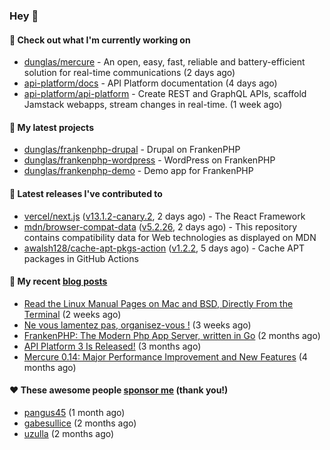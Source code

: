 ### Hey 👋

#### 👷 Check out what I'm currently working on

- [dunglas/mercure](https://github.com/dunglas/mercure) - An open, easy, fast, reliable and battery-efficient solution for real-time communications (2 days ago)
- [api-platform/docs](https://github.com/api-platform/docs) - API Platform documentation (4 days ago)
- [api-platform/api-platform](https://github.com/api-platform/api-platform) - Create REST and GraphQL APIs, scaffold Jamstack webapps, stream changes in real-time. (1 week ago)

#### 🌱 My latest projects

- [dunglas/frankenphp-drupal](https://github.com/dunglas/frankenphp-drupal) - Drupal on FrankenPHP
- [dunglas/frankenphp-wordpress](https://github.com/dunglas/frankenphp-wordpress) - WordPress on FrankenPHP
- [dunglas/frankenphp-demo](https://github.com/dunglas/frankenphp-demo) - Demo app for FrankenPHP

#### 🔭 Latest releases I've contributed to

- [vercel/next.js](https://github.com/vercel/next.js) ([v13.1.2-canary.2](https://github.com/vercel/next.js/releases/tag/v13.1.2-canary.2), 2 days ago) - The React Framework
- [mdn/browser-compat-data](https://github.com/mdn/browser-compat-data) ([v5.2.26](https://github.com/mdn/browser-compat-data/releases/tag/v5.2.26), 2 days ago) - This repository contains compatibility data for Web technologies as displayed on MDN
- [awalsh128/cache-apt-pkgs-action](https://github.com/awalsh128/cache-apt-pkgs-action) ([v1.2.2](https://github.com/awalsh128/cache-apt-pkgs-action/releases/tag/v1.2.2), 5 days ago) - Cache APT packages in GitHub Actions

#### 📜 My recent [blog posts](https://dunglas.fr)

- [Read the Linux Manual Pages on Mac and BSD, Directly From the Terminal](https://dunglas.dev/2022/12/read-the-linux-manual-pages-on-mac-and-bsd-directly-from-the-terminal/) (2 weeks ago)
- [Ne vous lamentez pas, organisez-vous !](https://dunglas.dev/2022/12/ne-vous-lamentez-pas-organisez-vous/) (3 weeks ago)
- [FrankenPHP: The Modern Php App Server, written in Go](https://dunglas.dev/2022/10/frankenphp-the-modern-php-app-server-written-in-go/) (2 months ago)
- [API Platform 3 Is Released!](https://dunglas.dev/2022/09/api-platform-3-is-released/) (3 months ago)
- [Mercure 0.14: Major Performance Improvement and New Features](https://dunglas.dev/2022/09/mercure-0-14/) (4 months ago)

#### ❤️ These awesome people [sponsor me](https://github.com/sponsors/dunglas) (thank you!)

- [pangus45](https://github.com/pangus45) (1 month ago)
- [gabesullice](https://github.com/gabesullice) (2 months ago)
- [uzulla](https://github.com/uzulla) (2 months ago)
